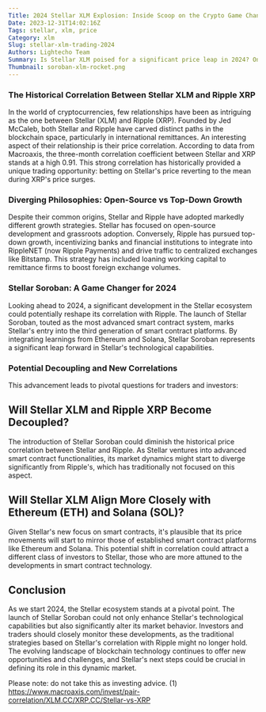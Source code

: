 ```yaml
---
Title: 2024 Stellar XLM Explosion: Inside Scoop on the Crypto Game Changer You Can't Afford to Miss!
Date: 2023-12-31T14:02:16Z
Tags: stellar, xlm, price
Category: xlm
Slug: stellar-xlm-trading-2024
Authors: Lightecho Team
Summary: Is Stellar XLM poised for a significant price leap in 2024? One reason it could
Thumbnail: soroban-xlm-rocket.png
---
```



### The Historical Correlation Between Stellar XLM and Ripple XRP
In the world of cryptocurrencies, few relationships have been as intriguing as the one between Stellar (XLM) and Ripple (XRP). Founded by Jed McCaleb, both Stellar and Ripple have carved distinct paths in the blockchain space, particularly in international remittances. An interesting aspect of their relationship is their price correlation. According to data from Macroaxis, the three-month correlation coefficient between Stellar and XRP stands at a high 0.91. This strong correlation has historically provided a unique trading opportunity: betting on Stellar's price reverting to the mean during XRP's price surges.

### Diverging Philosophies: Open-Source vs Top-Down Growth
Despite their common origins, Stellar and Ripple have adopted markedly different growth strategies. Stellar has focused on open-source development and grassroots adoption. Conversely, Ripple has pursued top-down growth, incentivizing banks and financial institutions to integrate into RippleNET (now Ripple Payments) and drive traffic to centralized exchanges like Bitstamp. This strategy has included loaning working capital to remittance firms to boost foreign exchange volumes.

### Stellar Soroban: A Game Changer for 2024
Looking ahead to 2024, a significant development in the Stellar ecosystem could potentially reshape its correlation with Ripple. The launch of Stellar Soroban, touted as the most advanced smart contract system, marks Stellar's entry into the third generation of smart contract platforms. By integrating learnings from Ethereum and Solana, Stellar Soroban represents a significant leap forward in Stellar's technological capabilities.

### Potential Decoupling and New Correlations
This advancement leads to pivotal questions for traders and investors:

## Will Stellar XLM and Ripple XRP Become Decoupled?
The introduction of Stellar Soroban could diminish the historical price correlation between Stellar and Ripple. As Stellar ventures into advanced smart contract functionalities, its market dynamics might start to diverge significantly from Ripple's, which has traditionally not focused on this aspect.

## Will Stellar XLM Align More Closely with Ethereum (ETH) and Solana (SOL)?
Given Stellar's new focus on smart contracts, it's plausible that its price movements will start to mirror those of established smart contract platforms like Ethereum and Solana. This potential shift in correlation could attract a different class of investors to Stellar, those who are more attuned to the developments in smart contract technology.

## Conclusion
As we start 2024, the Stellar ecosystem stands at a pivotal point. The launch of Stellar Soroban could not only enhance Stellar's technological capabilities but also significantly alter its market behavior. Investors and traders should closely monitor these developments, as the traditional strategies based on Stellar's correlation with Ripple might no longer hold. The evolving landscape of blockchain technology continues to offer new opportunities and challenges, and Stellar's next steps could be crucial in defining its role in this dynamic market.


Please note: do not take this as investing advice.
(1)  https://www.macroaxis.com/invest/pair-correlation/XLM.CC/XRP.CC/Stellar-vs-XRP

